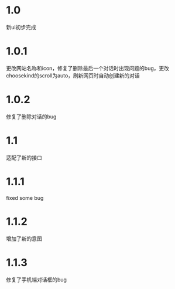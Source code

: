 # 1.0
新ui初步完成
# 1.0.1
更改网站名称和icon，修复了删除最后一个对话时出现问题的bug，更改choosekind的scroll为auto，刷新网页时自动创建新的对话
# 1.0.2
修复了删除对话的bug
# 1.1
适配了新的接口
# 1.1.1
fixed some bug
# 1.1.2
增加了新的意图
# 1.1.3
修复了手机端对话框的bug
